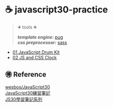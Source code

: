 # :coffee: javascript30-practice
> :heavy_plus_sign: tools :heavy_plus_sign: <br>
>
> ***template engine:*** [pug](https://github.com/pugjs/pug)<br>
> ***css preprocessor:*** [sass](https://github.com/sass/sass)
* [01 JavaScript Drum Kit](https://tony40508.github.io/javascript30-practice/01%20JavaScript%20Drum%20Kit/)<br>
* [02 JS and CSS Clock](https://tony40508.github.io/javascript30-practice/02%20JS%20and%20CSS%20Clock/)

## :ideograph_advantage: Reference
[wesbos/JavaScript30](https://github.com/wesbos/JavaScript30)<br>
[JavaScript30練習筆記](https://github.com/dwatow/JavaScript30)<br>
[JS30學習筆記系列](https://pjchender.blogspot.tw/2017/01/js30-day0.html)
